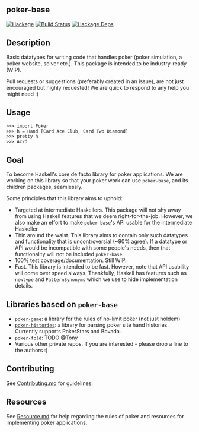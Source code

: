 ## poker-base

[![Hackage](https://img.shields.io/hackage/v/poker-base.svg)](https://hackage.haskell.org/package/poker-base)
[![Build Status](https://github.com/santiweight/poker-base/workflows/haskell-ci/badge.svg)](https://github.com/santiweight/poker-base/actions?query=workflow%3Ahaskell-ci) [![Hackage Deps](https://img.shields.io/hackage-deps/v/poker-base.svg)](http://packdeps.haskellers.com/reverse/{{name}})

## Description

Basic datatypes for writing code that handles poker (poker simulation, a poker website, solver etc.). This package is intended to be industry-ready (WIP).

Pull requests or suggestions (preferably created in an issue), are not just encouraged but highly requested! We are quick to respond to any help you might need :)

## Usage

```
>>> import Poker
>>> h = Hand [Card Ace Club, Card Two Diamond]
>>> pretty h
>>> Ac2d
```

## Goal

To become Haskell's core de facto library for poker applications. We are working on this library so that your poker work can use `poker-base`, and its children packages, seamlessly.

Some principles that this library aims to uphold:
 - Targeted at intermediate Haskellers. This package will not shy away from using Haskell features that we deem right-for-the-job. However, we also make an effort to make `poker-base`'s API usable for the intermediate Haskeller.
 - Thin around the waist. This library aims to contain only such datatypes and functionality that is uncontroversial (~90% agree). If a datatype or API would be incompatible with some people's needs, then that functionality will not be included `poker-base`.
 - 100% test coverage/documentation. Still WIP.
 - Fast. This library is intended to be fast. However, note that API usability will come over speed always. Thankfully, Haskell has features such as `newtype` and `PatternSynonyms` which we use to hide implementation details.

## Libraries based on `poker-base`

 - [`poker-game`](https://github.com/santiweight/poker-game): a library for the rules of no-limit poker (not just holdem)
 - [`poker-histories`](https://github.com/santiweight/poker-histories): a library for parsing poker site hand histories. Currently supports PokerStars and Bovada.
 - [`poker-fold`](https://github.com/tonyday567/poker-fold): TODO @Tony
 - Various other private repos. If you are interested - please drop a line to the authors :)

## Contributing

See [Contributing.md](Contributing.md) for guidelines.

## Resources

See [Resource.md](Resources.md) for help regarding the rules of poker and resources for implementing poker applications.
